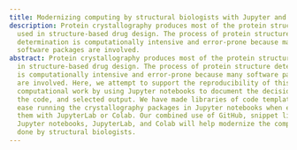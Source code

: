 ```yaml
---
title: Modernizing computing by structural biologists with Jupyter and Colab
description: Protein crystallography produces most of the protein structures
  used in structure-based drug design. The process of protein structure
  determination is computationally intensive and error-prone because many
  software packages are involved.
abstract: Protein crystallography produces most of the protein structures used
  in structure-based drug design. The process of protein structure determination
  is computationally intensive and error-prone because many software packages
  are involved. Here, we attempt to support the reproducibility of this
  computational work by using Jupyter notebooks to document the decisions made,
  the code, and selected output. We have made libraries of code templates to
  ease running the crystallography packages in Jupyter notebooks when editing
  them with JupyterLab or Colab. Our combined use of GitHub, snippet libraries,
  Jupyter notebooks, JupyterLab, and Colab will help modernize the computing
  done by structural biologists.
---
```


